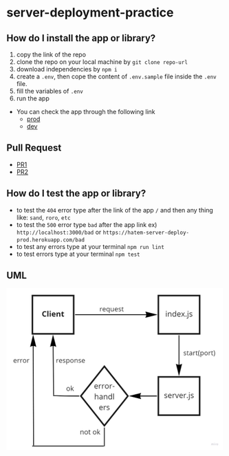 # server-deployment-practice  

## How do I install the app or library?  
1. copy the link of the repo
1. clone the repo on your local machine by `git clone repo-url`
1. download independencies by `npm i`
1. create a `.env`, then cope the content of `.env.sample` file inside the `.env` file.
1. fill the variables of `.env`
1. run the app

- You can check the app through the following link
  - [prod](https://hatem-server-deploy-prod.herokuapp.com/)  
  - [dev](https://hatem-server-deploy-dev.herokuapp.com/)  

## Pull Request
- [PR1](https://github.com/Hatemhusnieh/server-deployment-practice/pull/1)
- [PR2](https://github.com/Hatemhusnieh/server-deployment-practice/pull/3)

## How do I test the app or library?  
- to test the `404` error type after the link of the app `/` and then any thing like: `sand`, `roro`, `etc`
- to test the `500` error type `bad` after the app link 
ex) `http://localhost:3000/bad` or `https://hatem-server-deploy-prod.herokuapp.com/bad`
- to test any errors type at your terminal `npm run lint`
- to test errors type at your terminal `npm test`

## UML    
![server-deployment-practice](server-deployment-practice.jpg)
